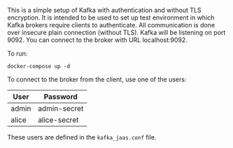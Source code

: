 This is a simple setup of Kafka with authentication and without TLS encryption. 
It is intended to be used to set up test environment in which Kafka brokers require clients to authenticate.
All communication is done over insecure plain connection (without TLS).
Kafka will be listening on port 9092. You can connect to the broker with URL localhost:9092.

To run:
```shell
docker-compose up -d
```

To connect to the broker from the client, use one of the users:

| User   | Password     |
|--------|--------------|
| admin  | admin-secret |
| alice  | alice-secret |

These users are defined in the `kafka_jaas.conf` file.